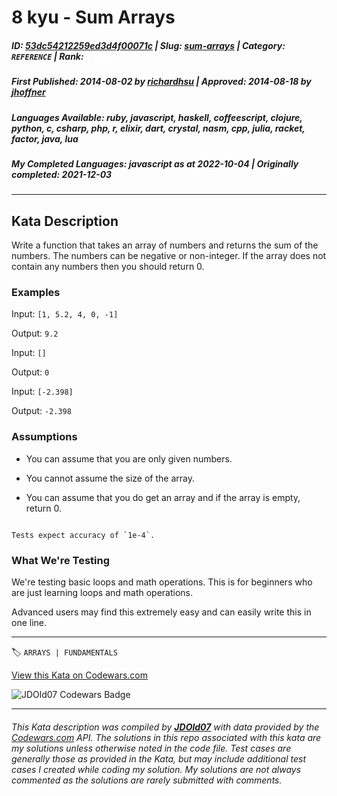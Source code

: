 # 8 kyu - Sum Arrays

##### **ID**: [53dc54212259ed3d4f00071c](https://www.codewars.com/kata/53dc54212259ed3d4f00071c) | **Slug**: [sum-arrays](https://www.codewars.com/kata/53dc54212259ed3d4f00071c) | **Category**: `REFERENCE` | **Rank**: <span style="color:white">8 kyu</span>

##### **First Published**: 2014-08-02 ***by*** [richardhsu](https://www.codewars.com/users/richardhsu) | **Approved**: 2014-08-18 ***by*** [jhoffner](https://www.codewars.com/users/jhoffner)

##### **Languages Available**: ruby, javascript, haskell, coffeescript, clojure, python, c, csharp, php, r, elixir, dart, crystal, nasm, cpp, julia, racket, factor, java, lua

##### **My Completed Languages**: javascript ***as at*** 2022-10-04 | **Originally completed**: 2021-12-03

---

## Kata Description


Write a function that takes an array of numbers and returns the sum of the numbers. The numbers can be negative or non-integer. If the array does not contain any numbers then you should return 0.





### Examples



Input: `[1, 5.2, 4, 0, -1]`  

Output: `9.2`



Input: `[]`  

Output: `0`



Input: `[-2.398]`  

Output: `-2.398`





### Assumptions



- You can assume that you are only given numbers.

- You cannot assume the size of the array.

- You can assume that you do get an array and if the array is empty, return 0.





~~~if:java

Tests expect accuracy of `1e-4`.

~~~





### What We're Testing



We're testing basic loops and math operations. This is for beginners who are just learning loops and math operations.  

Advanced users may find this extremely easy and can easily write this in one line.



---


🏷 `ARRAYS | FUNDAMENTALS`


[View this Kata on Codewars.com](https://www.codewars.com/kata/53dc54212259ed3d4f00071c)

![](https://www.codewars.com/users/jdold07/badges/large "JDOld07 Codewars Badge")

---

###### *This Kata description was compiled by [**JDOld07**](https://tpstech.dev) with data provided by the [Codewars.com](https://www.codewars.com) API.  The solutions in this repo associated with this kata are my solutions unless otherwise noted in the code file.  Test cases are generally those as provided in the Kata, but may include additional test cases I created while coding my solution.  My solutions are not always commented as the solutions are rarely submitted with comments.*
